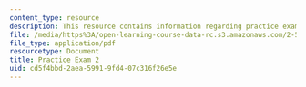 ```yaml
---
content_type: resource
description: This resource contains information regarding practice exam 2.
file: /media/https%3A/open-learning-course-data-rc.s3.amazonaws.com/2-57-nano-to-macro-transport-processes-spring-2012/cd5f4bbd2aea59919fd407c316f26e5e_MIT2_57S12_ex_2_practice.pdf
file_type: application/pdf
resourcetype: Document
title: Practice Exam 2
uid: cd5f4bbd-2aea-5991-9fd4-07c316f26e5e
---
```

